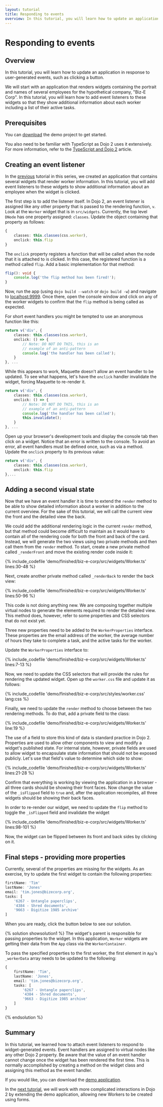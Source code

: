 ```yaml
---
layout: tutorial
title: Responding to events
overview: In this tutorial, you will learn how to update an application in response to user-generated events, such as clicking a button.
---
```

# Responding to events

## Overview
In this tutorial, you will learn how to update an application in response to user-generated events, such as clicking a button.

We will start with an application that renders widgets containing the portrait and names of several employees for the hypothetical company, "Biz-E Corp". In this tutorial, you will learn how to add event listeners to these widgets so that they show additional information about each worker including a list of their active tasks.

## Prerequisites
You can [download](../assets/004_user_interactions-initial.zip) the demo project to get started.

You also need to be familiar with TypeScript as Dojo 2 uses it extensively. For more information, refer to the [TypeScript and Dojo 2](../comingsoon.html) article.

## Creating an event listener
In the [previous](../003_creating_widgets/) tutorial in this series, we created an application that contains several widgets that render worker information. In this tutorial, you will add event listeners to these widgets to show additional information about an employee when the widget is clicked.

The first step is to add the listener itself. In Dojo 2, an event listener is assigned like any other property that is passed to the rendering function, `v`. Look at the `Worker` widget that is in `src/widgets`. Currently, the top level `DNode` has one property assigned: `classes`. Update the object containing that property as follows:

```ts
{
	classes: this.classes(css.worker),
	onclick: this.flip
}
```

The `onclick` property registers a function that will be called when the node that it is attached to is clicked. In this case, the registered function is a method called `flip`. Add a basic implementation for that method:

```ts
flip(): void {
	console.log('the flip method has been fired!');
}
```

Now, run the app (using `dojo build --watch` or `dojo build -w`) and navigate to [localhost:9999](http://localhost:9999). Once there, open the console window and click on any of the worker widgets to confirm that the `flip` method is being called as expected.

For short event handlers you might be tempted to use an anonymous function like this:
```ts
return v('div', {
	classes: this.classes(css.worker),
	onclick: () => {
		// Note: DO NOT DO THIS, this is an
		// example of an anti-pattern
		console.log('the handler has been called');
	}
}, ...
```

While this appears to work, Maquette doesn't allow an event handler to be updated. To see what happens, let's have the `onclick` handler invalidate the widget, forcing Maquette to re-render it.

```ts
return v('div', {
	classes: this.classes(css.worker),
	onclick: () => {
		// Note: DO NOT DO THIS, this is an
		// example of an anti-pattern
		console.log('the handler has been called');
		this.invalidate();
	}
}, ...
```

Open up your browser's development tools and display the console tab then click on a widget. Notice that an error is written to the console. To avoid an error, all event handlers must be defined once, such as via a method. Update the `onclick` property to its previous value:

```ts
return v('div', {
	classes: this.classes(css.worker),
	onclick: this.flip
},...
```

## Adding a second visual state
Now that we have an event handler it is time to extend the `render` method to be able to show detailed information about a worker in addition to the current overview. For the sake of this tutorial, we will call the current view the front and the detailed view the back.

We could add the additional rendering logic in the current `render` method, but that method could become difficult to maintain as it would have to contain all of the rendering code for both the front and back of the card. Instead, we will generate the two views using two private methods and then call them from the `render` method. To start, create a new private method called `_renderFront` and move the existing render code inside it:

{% include_codefile 'demo/finished/biz-e-corp/src/widgets/Worker.ts' lines:30-48 %}

Next, create another private method called `_renderBack` to render the back view:

{% include_codefile 'demo/finished/biz-e-corp/src/widgets/Worker.ts' lines:50-96 %}

This code is not doing anything new. We are composing together multiple virtual nodes to generate the elements required to render the detailed view. This method does, however, refer to some properties and CSS selectors that do not exist yet.

Three new properties need to be added to the `WorkerProperties` interface. These properties are the email address of the worker, the average number of hours they take to complete a task, and the active tasks for the worker.

Update the `WorkerProperties` interface to:

{% include_codefile 'demo/finished/biz-e-corp/src/widgets/Worker.ts' lines:7-13 %}

Now, we need to update the CSS selectors that will provide the rules for rendering the updated widget. Open up the `worker.css` file and update it as follows:

{% include_codefile 'demo/finished/biz-e-corp/src/styles/worker.css' lang:css %}

Finally, we need to update the `render` method to choose between the two rendering methods. To do that, add a private field to the class:

{% include_codefile 'demo/finished/biz-e-corp/src/widgets/Worker.ts' line:19 %}

The use of a field to store this kind of data is standard practice in Dojo 2. Properties are used to allow other components to view and modify a widget's published state. For internal state, however, private fields are used to allow widget to encapsulate state information that should not be exposed publicly. Let's use that field's value to determine which side to show:

{% include_codefile 'demo/finished/biz-e-corp/src/widgets/Worker.ts' lines:21-28 %}

Confirm that everything is working by viewing the application in a browser - all three cards should be showing their front faces. Now change the value of the `_isFlipped` field to `true` and, after the application recompiles, all three widgets should be showing their back faces.

In order to re-render our widget, we need to update the `flip` method to toggle the `_isFlipped` field and invalidate the widget

{% include_codefile 'demo/finished/biz-e-corp/src/widgets/Worker.ts' lines:98-101 %}

Now, the widget can be flipped between its front and back sides by clicking on it.

## Final steps - providing more properties

Currently, several of the properties are missing for the widgets. As an exercise, try to update the first widget to contain the following properties:
```ts
firstName: 'Tim'
lastName: 'Jones'
email: 'tim.jones@bizecorp.org',
tasks: [
	'6267 - Untangle paperclips',
	'4384 - Shred documents',
	'9663 - Digitize 1985 archive'
]
```

When you are ready, click the button below to see our solution.

{% solution showsolution1 %}
The widget's parent is responsible for passing properties to the widget.
In this application, `Worker` widgets are getting their data from the `App` class via the `WorkerContainer`.

To pass the specified properties to the first worker, the first element in
`App`'s `_workerData` array needs to be updated to the following:

```ts
{
	firstName: 'Tim',
	lastName: 'Jones',
	email: 'tim.jones@bizecorp.org',
	tasks: [
		'6267 - Untangle paperclips',
		'4384 - Shred documents',
		'9663 - Digitize 1985 archive'
	]
}
```
{% endsolution %}

## Summary

In this tutorial, we learned how to attach event listeners to respond to widget-generated events. Event handlers are assigned to virtual nodes like any other Dojo 2 property. Be aware that the value of an event handler cannot change once the widget has been rendered the first time. This is normally accomplished by creating a method on the widget class and assigning this method as the event handler.

If you would like, you can download the [demo application](../assets/004_user_interactions-finished.zip).

In the [next tutorial](../comingsoon.html), we will work with more complicated interactions in Dojo 2 by extending the demo application, allowing new Workers to be created using forms.

